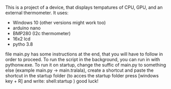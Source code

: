 This is a project  of a device, that displays tempatures of CPU, GPU, and an external thermometer.
It uses:
- Windows 10 (other versions might work too)
- arduino nano
- BMP280 (I2c thermometer)
- 16x2 lcd
- pytho 3.8

file main.py has some instructions at the end, that you will have to follow in order to proceed.
To run the script in the background, you can run in with pythonw.exe.
To run it on startup, change the suffic of main.py to something else (example main.py -> main.tralala), create a shortcut and paste the shortcut in the startup folder
(to acces the startup folder press [windows key + R] and write: shell:startup )
good luck!
